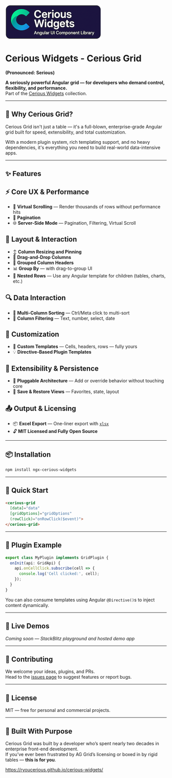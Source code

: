![Cerious Widgets](cerious-widgets-sm.png)

# Cerious Widgets - Cerious Grid

**(Pronounced: Serious)**

**A seriously powerful Angular grid — for developers who demand control, flexibility, and performance.**  
Part of the [Cerious Widgets](https://github.com/rYOUcerious/cerious-widgets) collection.

---

## 🚀 Why Cerious Grid?

Cerious Grid isn't just a table — it's a full-blown, enterprise-grade Angular grid built for speed, extensibility, and total customization.

With a modern plugin system, rich templating support, and no heavy dependencies, it's everything you need to build real-world data-intensive apps.

---

## ✨ Features

  ## ⚡️ Core UX & Performance
  - 🔁 **Virtual Scrolling** — Render thousands of rows without performance hits  
  - 🔄 **Pagination**  
  - 🌐 **Server-Side Mode** — Pagination, Filtering, Virtual Scroll  

  ## 🧭 Layout & Interaction
  - ↕️ **Column Resizing and Pinning**  
  - 🔗 **Drag-and-Drop Columns**  
  - 🧱 **Grouped Column Headers**  
  - 📊 **Group By** — with drag-to-group UI  
  - 🧬 **Nested Rows** — Use any Angular template for children (tables, charts, etc.)

  ## 🔍 Data Interaction
  - 🧠 **Multi-Column Sorting** — Ctrl/Meta click to multi-sort  
  - 🧹 **Column Filtering** — Text, number, select, date  

  ## 🧾 Customization
  - 🧾 **Custom Templates** — Cells, headers, rows — fully yours  
  - 💡 **Directive-Based Plugin Templates**  

  ## 🧩 Extensibility & Persistence
  - 🧩 **Pluggable Architecture** — Add or override behavior without touching core  
  - 💾 **Save & Restore Views** — Favorites, state, layout  

  ## 📤 Output & Licensing
  - 📦 **Excel Export** — One-liner export with [`xlsx`](https://www.npmjs.com/package/xlsx)  
  - 🔓 **MIT Licensed and Fully Open Source**

---

## 📦 Installation

```bash
npm install ngx-cerious-widgets
```

---


## 🧪 Quick Start

```html
<cerious-grid
  [data]="data"
  [gridOptions]="gridOptions"
  (rowClick)="onRowClick($event)">
</cerious-grid>
```

---

## 🧩 Plugin Example

```ts
export class MyPlugin implements GridPlugin {
  onInit(api: GridApi) {
    api.onCellClick.subscribe(cell => {
      console.log('Cell clicked:', cell);
    });
  }
}
```

You can also consume templates using Angular `@Directive()`s to inject content dynamically.

---

## 📸 Live Demos

_Coming soon — StackBlitz playground and hosted demo app_

---

## 🤝 Contributing

We welcome your ideas, plugins, and PRs.  
Head to the [issues page](https://github.com/your-org/cerious-grid/issues) to suggest features or report bugs.

---

## 📝 License

MIT — free for personal and commercial projects.

---

## 🧠 Built With Purpose

Cerious Grid was built by a developer who’s spent nearly two decades in enterprise front-end development.  
If you’ve ever been frustrated by AG Grid’s licensing or boxed in by rigid tables — **this is for you**.

https://ryoucerious.github.io/cerious-widgets/
